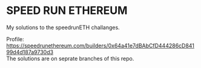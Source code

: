 # SPEED RUN ETHEREUM

My solutions to the speedrunETH challanges. 

Profile: https://speedrunethereum.com/builders/0x64a41e7dBAbCfD444286cD84199d4d187a9730d3 <br>
The solutions are on seprate branches of this repo.
